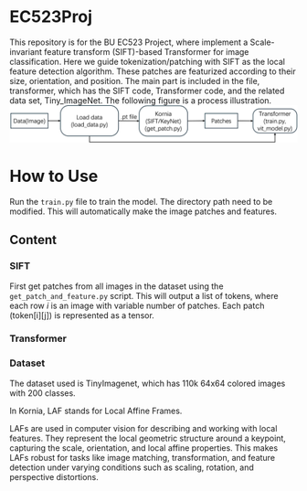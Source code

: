 # EC523Proj

This repository is for the BU EC523 Project, where implement a Scale-invariant feature transform (SIFT)-based Transformer for image classification. Here we guide tokenization/patching with SIFT as the local feature detection algorithm. These patches are featurized according to their size, orientation, and position. The main part is included in the file, transformer, which has the SIFT code, Transformer code, and the related data set, Tiny_ImageNet. The following figure is a process illustration.
![The SIFT-based Transformer framework running process](./process.png)

# How to Use
Run the `train.py` file to train the model. The directory path need to be modified. This will automatically make the image patches and features. 

## Content
### SIFT
First get patches from all images in the dataset using the `get_patch_and_feature.py` script. This will output a list of tokens, where each row *i* is an image with variable number of patches. Each patch (token[i][j]) is represented as a tensor.
### Transformer

### Dataset
The dataset used is TinyImagenet, which has 110k 64x64 colored images with 200 classes. 

In Kornia, LAF stands for Local Affine Frames.

LAFs are used in computer vision for describing and working with local features. They represent the local geometric structure around a keypoint, capturing the scale, orientation, and local affine properties. This makes LAFs robust for tasks like image matching, transformation, and feature detection under varying conditions such as scaling, rotation, and perspective distortions.
